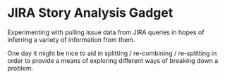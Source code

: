 # JIRA Story Analysis Gadget

Experimenting with pulling issue data from JIRA queries in hopes of inferring a variety of information from them.

One day it might be nice to aid in splitting / re-combining / re-splitting in order to provide a means of exploring different ways of breaking down a problem.